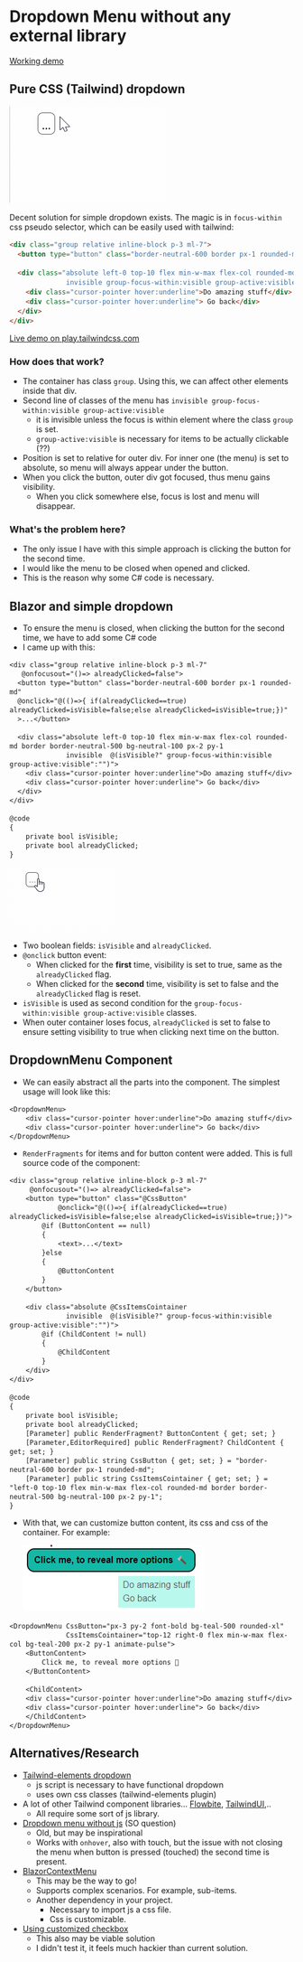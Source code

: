 # Dropdown Menu without any external library

[Working demo](https://tesar-tech.github.io/BlazorAndTailwind/dropdownmenu)

## Pure CSS (Tailwind) dropdown

![simple.gif](media/simple.gif)

Decent solution for simple dropdown exists. The magic is in `focus-within` css pseudo selector, which can be easily used with tailwind:

```html
<div class="group relative inline-block p-3 ml-7">
  <button type="button" class="border-neutral-600 border px-1 rounded-md">...</button>

  <div class="absolute left-0 top-10 flex min-w-max flex-col rounded-md border border-neutral-500 bg-neutral-100 px-2 py-1 
              invisible group-focus-within:visible group-active:visible">
    <div class="cursor-pointer hover:underline">Do amazing stuff</div>
    <div class="cursor-pointer hover:underline"> Go back</div>
  </div>
</div>
```

[Live demo on play.tailwindcss.com](https://play.tailwindcss.com/xSihfwdQuZ)

### How does that work?

- The container has class `group`. Using this, we can affect other elements inside that div.
- Second line of classes of the menu has `invisible group-focus-within:visible group-active:visible`
  - it is invisible unless the focus is within element where the class `group` is set.
  - `group-active:visible` is necessary for items to be actually clickable (??)
- Position is set to relative for outer div. For inner one (the menu) is set to absolute, so menu will always appear under the button.
- When you click the button, outer div got focused, thus menu gains visibility.
  - When you click somewhere else, focus is lost and menu will disappear.

### What's the problem here?

- The only issue I have with this simple approach is clicking the button for the second time.
- I would like the menu to be closed when opened and clicked.
- This is the reason why some C# code is necessary.

## Blazor and simple dropdown

- To ensure the menu is closed, when clicking the button for the second time, we have to add some C# code
- I came up with this:

```razor
<div class="group relative inline-block p-3 ml-7"
   @onfocusout="()=> alreadyClicked=false">
  <button type="button" class="border-neutral-600 border px-1 rounded-md"
  @onclick="@(()=>{ if(alreadyClicked==true) alreadyClicked=isVisible=false;else alreadyClicked=isVisible=true;})"
  >...</button>

  <div class="absolute left-0 top-10 flex min-w-max flex-col rounded-md border border-neutral-500 bg-neutral-100 px-2 py-1 
              invisible  @(isVisible?" group-focus-within:visible group-active:visible":"")">
    <div class="cursor-pointer hover:underline">Do amazing stuff</div>
    <div class="cursor-pointer hover:underline"> Go back</div>
  </div>
</div>

@code
{
    private bool isVisible;
    private bool alreadyClicked;
}
```

![extended](media/extended.gif)

- Two boolean fields: `isVisible` and `alreadyClicked`.
- `@onclick` button event:
  - When clicked for the **first** time, visibility is set to true, same as the `alreadyClicked` flag.
  - When clicked for the **second** time, visibility is set to false and the `alreadyClicked` flag is reset.
- `isVisible` is used as second condition for the `group-focus-within:visible group-active:visible` classes.
- When outer container loses focus, `alreadyClicked` is set to false to ensure setting visibility to true when clicking next time on the button.

## DropdownMenu Component

- We can easily abstract all the parts into the component. The simplest usage will look like this:

```razor
<DropdownMenu>
    <div class="cursor-pointer hover:underline">Do amazing stuff</div>
    <div class="cursor-pointer hover:underline"> Go back</div>
</DropdownMenu>
```

- `RenderFragments` for items and for button content were added. This is full source code of the component:

```razor
<div class="group relative inline-block p-3 ml-7"
     @onfocusout="()=> alreadyClicked=false">
    <button type="button" class="@CssButton"
            @onclick="@(()=>{ if(alreadyClicked==true) alreadyClicked=isVisible=false;else alreadyClicked=isVisible=true;})">
        @if (ButtonContent == null)
        {
            <text>...</text>
        }else
        {
            @ButtonContent
        }
    </button>

    <div class="absolute @CssItemsCointainer
              invisible  @(isVisible?" group-focus-within:visible group-active:visible":"")">
        @if (ChildContent != null)
        {
            @ChildContent
        }
    </div>
</div>

@code
{
    private bool isVisible;
    private bool alreadyClicked;
    [Parameter] public RenderFragment? ButtonContent { get; set; }
    [Parameter,EditorRequired] public RenderFragment? ChildContent { get; set; }
    [Parameter] public string CssButton { get; set; } = "border-neutral-600 border px-1 rounded-md";
    [Parameter] public string CssItemsCointainer { get; set; } = "left-0 top-10 flex min-w-max flex-col rounded-md border border-neutral-500 bg-neutral-100 px-2 py-1";
}
```

- With that, we can customize button content, its css and css of the container. For example:

  ![component customization](media/component_customization.png)  

```razor
<DropdownMenu CssButton="px-3 py-2 font-bold bg-teal-500 rounded-xl"
              CssItemsCointainer="top-12 right-0 flex min-w-max flex-col bg-teal-200 px-2 py-1 animate-pulse">
    <ButtonContent>
        Click me, to reveal more options 🔨
    </ButtonContent>
    
    <ChildContent>
    <div class="cursor-pointer hover:underline">Do amazing stuff</div>
    <div class="cursor-pointer hover:underline"> Go back</div>
    </ChildContent>
</DropdownMenu>
```

## Alternatives/Research

- [Tailwind-elements dropdown](https://tailwind-elements.com/docs/standard/components/dropdown/)
  - js script is necessary to have functional dropdown
  - uses own css classes (tailwind-elements plugin)
- A lot of other Tailwind component libraries... [Flowbite](https://flowbite.com/docs/components/dropdowns/#), [TailwindUI](https://tailwindui.com/components/application-ui/elements/dropdowns),..
  - All require some sort of js library.
- [Dropdown menu without js](https://stackoverflow.com/questions/10468554/dropdown-menu-without-javascript) (SO question)
  - Old, but may be inspirational
  - Works with `onhover`, also with touch, but the issue with not closing the menu when button is pressed (touched) the second time is present.
- [BlazorContextMenu](https://github.com/stavroskasidis/BlazorContextMenu)
  - This may be the way to go!
  - Supports complex scenarios. For example, sub-items.
  - Another dependency in your project.
    - Necessary to import js a css file.
    - Css is customizable.
- [Using customized checkbox](https://css-tricks.com/the-checkbox-hack/)
  - This also may be viable solution
  - I didn't test it, it feels much hackier than current solution. 

